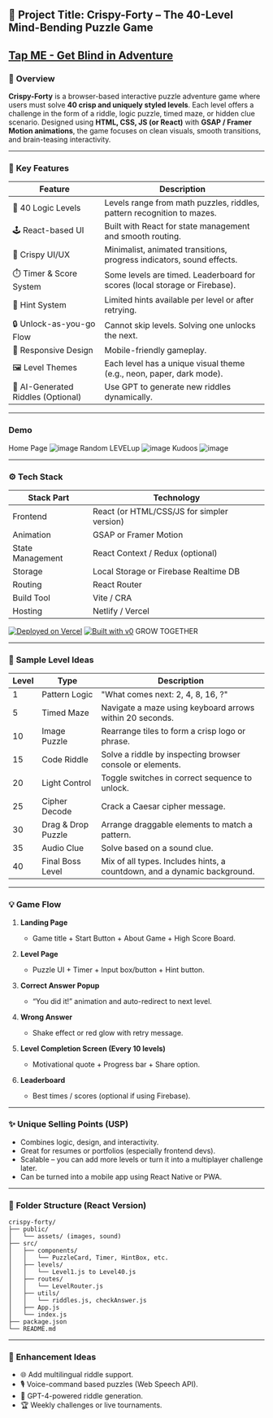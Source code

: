 
## 🧩 **Project Title: Crispy-Forty – The 40-Level Mind-Bending Puzzle Game**
[Tap ME - Get Blind in Adventure](https://crispy-forty-game.vercel.app/)
---

### 🚀 **Overview**
**Crispy-Forty** is a browser-based interactive puzzle adventure game where users must solve **40 crisp and uniquely styled levels**. Each level offers a challenge in the form of a riddle, logic puzzle, timed maze, or hidden clue scenario. Designed using **HTML, CSS, JS (or React)** with **GSAP / Framer Motion animations**, the game focuses on clean visuals, smooth transitions, and brain-teasing interactivity.

---

### 🎯 **Key Features**

| Feature                        | Description                                                                 |
|-------------------------------|-----------------------------------------------------------------------------|
| 🧠 40 Logic Levels             | Levels range from math puzzles, riddles, pattern recognition to mazes.     |
| 🕹️ React-based UI              | Built with React for state management and smooth routing.                  |
| 🎨 Crispy UI/UX                | Minimalist, animated transitions, progress indicators, sound effects.      |
| ⏱️ Timer & Score System        | Some levels are timed. Leaderboard for scores (local storage or Firebase). |
| 🧩 Hint System                 | Limited hints available per level or after retrying.                       |
| 🔒 Unlock-as-you-go Flow       | Cannot skip levels. Solving one unlocks the next.                         |
| 📱 Responsive Design           | Mobile-friendly gameplay.                                                  |
| 🖼️ Level Themes                | Each level has a unique visual theme (e.g., neon, paper, dark mode).       |
| 🧠 AI-Generated Riddles (Optional) | Use GPT to generate new riddles dynamically.                          |

---
### **Demo**
Home Page ![image](https://github.com/user-attachments/assets/171b256b-2997-49bf-842b-3dba7e6a9c1b)
Random LEVELup ![image](https://github.com/user-attachments/assets/51996553-7033-4f13-a0ae-fd1c74d86585)
Kudoos ![image](https://github.com/user-attachments/assets/3e0f3a63-2d90-4419-b128-966bb43f4606)

---


### ⚙️ **Tech Stack**

| Stack Part       | Technology                         |
|------------------|-------------------------------------|
| Frontend         | React (or HTML/CSS/JS for simpler version) |
| Animation        | GSAP or Framer Motion               |
| State Management | React Context / Redux (optional)    |
| Storage          | Local Storage or Firebase Realtime DB |
| Routing          | React Router                        |
| Build Tool       | Vite / CRA                          |
| Hosting          | Netlify / Vercel                    |


[![Deployed on Vercel](https://img.shields.io/badge/Deployed%20on-Vercel-black?style=for-the-badge&logo=vercel)](https://vercel.com/lokeshagarwal2304s-projects/v0-crispy-forty-ui-design)
[![Built with v0](https://img.shields.io/badge/Built%20with-v0.dev-black?style=for-the-badge)](https://v0.dev/chat/projects/Uetcnm3ZkaP)
GROW TOGETHER

---

### 🧪 **Sample Level Ideas**

| Level | Type                 | Description                                                                 |
|-------|----------------------|-----------------------------------------------------------------------------|
| 1     | Pattern Logic        | "What comes next: 2, 4, 8, 16, ?"                                           |
| 5     | Timed Maze           | Navigate a maze using keyboard arrows within 20 seconds.                    |
| 10    | Image Puzzle         | Rearrange tiles to form a crisp logo or phrase.                            |
| 15    | Code Riddle          | Solve a riddle by inspecting browser console or elements.                  |
| 20    | Light Control        | Toggle switches in correct sequence to unlock.                             |
| 25    | Cipher Decode        | Crack a Caesar cipher message.                                             |
| 30    | Drag & Drop Puzzle   | Arrange draggable elements to match a pattern.                             |
| 35    | Audio Clue           | Solve based on a sound clue.                                               |
| 40    | Final Boss Level     | Mix of all types. Includes hints, a countdown, and a dynamic background.   |

---

### 💡 **Game Flow**

1. **Landing Page**  
   - Game title + Start Button + About Game + High Score Board.

2. **Level Page**  
   - Puzzle UI + Timer + Input box/button + Hint button.

3. **Correct Answer Popup**  
   - “You did it!” animation and auto-redirect to next level.

4. **Wrong Answer**  
   - Shake effect or red glow with retry message.

5. **Level Completion Screen (Every 10 levels)**  
   - Motivational quote + Progress bar + Share option.

6. **Leaderboard**  
   - Best times / scores (optional if using Firebase).

---

### ✨ **Unique Selling Points (USP)**

- Combines logic, design, and interactivity.
- Great for resumes or portfolios (especially frontend devs).
- Scalable – you can add more levels or turn it into a multiplayer challenge later.
- Can be turned into a mobile app using React Native or PWA.

---

### 📁 **Folder Structure (React Version)**

```
crispy-forty/
├── public/
│   └── assets/ (images, sound)
├── src/
│   ├── components/
│   │   └── PuzzleCard, Timer, HintBox, etc.
│   ├── levels/
│   │   └── Level1.js to Level40.js
│   ├── routes/
│   │   └── LevelRouter.js
│   ├── utils/
│   │   └── riddles.js, checkAnswer.js
│   ├── App.js
│   └── index.js
├── package.json
└── README.md
```

---

### 🌟 **Enhancement Ideas**
- 🌐 Add multilingual riddle support.
- 🎙️ Voice-command based puzzles (Web Speech API).
- 🧠 GPT-4-powered riddle generation.
- 🏆 Weekly challenges or live tournaments.
